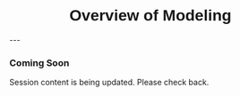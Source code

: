 <h1  style="font-family:  Verdana,  Geneva,  sans-serif;  text-align:center">Overview  of  Modeling</h1> 
--- 
 
###  Coming  Soon 
 
Session  content  is  being  updated.  Please  check  back.
